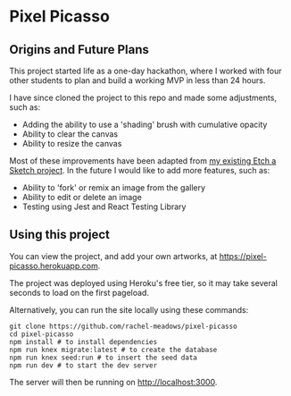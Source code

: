 # Pixel Picasso

## Origins and Future Plans

This project started life as a one-day hackathon, where I worked with four other students to plan and build a working MVP in less than 24 hours.

I have since cloned the project to this repo and made some adjustments, such as:
- Adding the ability to use a 'shading' brush with cumulative opacity
- Ability to clear the canvas
- Ability to resize the canvas

Most of these improvements have been adapted from [my existing Etch a Sketch project](https://github.com/rachel-meadows/etch-a-sketch). In the future I would like to add more features, such as:
- Ability to 'fork' or remix an image from the gallery
- Ability to edit or delete an image
- Testing using Jest and React Testing Library

## Using this project

You can view the project, and add your own artworks, at https://pixel-picasso.herokuapp.com.

The project was deployed using Heroku's free tier, so it may take several seconds to load on the first pageload.

Alternatively, you can run the site locally using these commands:

```
git clone https://github.com/rachel-meadows/pixel-picasso
cd pixel-picasso
npm install # to install dependencies
npm run knex migrate:latest # to create the database
npm run knex seed:run # to insert the seed data
npm run dev # to start the dev server
```

The server will then be running on [http://localhost:3000](http://localhost:3000).
